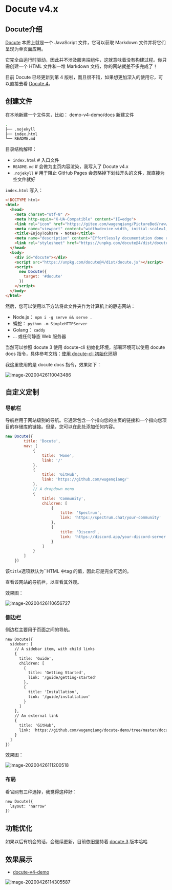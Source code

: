 # Docute v4.x

## Docute介绍

[Docute](https://docute.org/) 本质上就是一个 JavaScript 文件，它可以获取 Markdown 文件并将它们呈现为单页面应用。

它完全由运行时驱动，因此并不涉及服务端组件，这就意味着没有构建过程。你只需创建一个 HTML 文件和一堆 Markdown 文档，你的网站就差不多完成了！

目前 Docute 已经更新到第 4 版啦，而且很不错，如果想更加深入的使用它，可以直接去看 [Docute 4](https://docute.org/)。

## 创建文件

在本地新建一个文件夹，比如： demo-v4-demo/docs 新建文件

```bash
.
├── .nojekyll
├── index.html
└── README.md
```

目录结构解释：

* `index.html`  # 入口文件
* `README.md`   # 会做为主页内容渲染，我写入了 Docute v4.x
* `.nojekyll`   # 用于阻止 GitHub Pages 会忽略掉下划线开头的文件，就直接为空文件就好

`index.html` 写入：

```html
<!DOCTYPE html>
<html>
  <head>
    <meta charset="utf-8" />
    <meta http-equiv="X-UA-Compatible" content="IE=edge">
    <link rel="icon" href="https://gitee.com/wugenqiang/PictureBed/raw/master/CS-Notes/20200425141925.ico">
    <meta name="viewport" content="width=device-width, initial-scale=1, maximum-scale=1, user-scalable=0" />
    <title>EnjoyToShare - Notes</title>
    <meta name="description" content="Effortlessly documentation done right! Writing docs without build process.">
    <link rel="stylesheet" href="https://unpkg.com/docute@4/dist/docute.css">
  </head>
  <body>
    <div id="docute"></div>
    <script src="https://unpkg.com/docute@4/dist/docute.js"></script>
    <script>
      new Docute({
        target: '#docute'
      })
    </script>
  </body>
</html>
```

然后，您可以使用以下方法将此文件夹作为计算机上的静态网站：

- Node.js： `npm i -g serve && serve .`
- 蟒蛇： `python -m SimpleHTTPServer`
- Golang： `caddy`
- ... 或任何静态 Web 服务器

当然可以参照 docute 3 使用 docute-cli 初始化环境，部署环境可以使用 docute docs 指令，具体参考文档：[使用 docute-cli 初始化环境](https://wugenqiang.github.io/docute-demo/docute-v3-demo/docs/#/home?id=_2-2-自动创建文件)

我这里使用的是 docute docs 指令，效果如下：

![image-20200426110043486](https://gitee.com/wugenqiang/PictureBed/raw/master/CS-Notes/20200426110051.png)

## 自定义定制

### 导航栏

导航栏用于网站级别的导航。它通常包含一个指向您的主页的链接和一个指向您项目的存储库的链接。但是，您可以在此处添加任何内容。

```js
new Docute({
        title: 'Docute',
        nav: [
            {
                title: 'Home',
                link: '/'
            },
            {
                title: 'GitHub',
                link: 'https://github.com/wugenqiang/'
            },
            // A dropdown menu
            {
                title: 'Community',
                children: [
                    {
                        title: 'Spectrum',
                        link: 'https://spectrum.chat/your-community'
                    },
                    {
                        title: 'Discord',
                        link: 'https://discord.app/your-discord-server'
                    }
                ]
            }
        ]
    })
```

该`title`选项默认为``HTML 中tag 的值，因此它是完全可选的。

查看该网站的导航栏，以查看其外观。

效果图：

![image-20200426110656727](https://gitee.com/wugenqiang/PictureBed/raw/master/CS-Notes/20200426110658.png)

### 侧边栏

侧边栏主要用于页面之间的导航。

```html
new Docute({
  sidebar: [
    // A sidebar item, with child links
    {
      title: 'Guide',
      children: [
        {
          title: 'Getting Started',
          link: '/guide/getting-started'
        },
        {
          title: 'Installation',
          link: '/guide/installation'
        }
      ]
    },
    // An external link
    {
      title: 'GitHub',
      link: 'https://github.com/wugenqiang/docute-demo/tree/master/docute-v4-demo'
    }
  ]
})
```

效果图：

![image-20200426111200518](https://gitee.com/wugenqiang/PictureBed/raw/master/CS-Notes/20200426111201.png)

### 布局

看官网有三种选择，我觉得这种好：

```html
new Docute({
  layout: 'narrow'
})
```





## 功能优化

如果以后有机会的话，会继续更新，目前依旧坚持着 [docute 3](https://wugenqiang.github.io/docute-demo/docute-v3-demo/docs/#/) 版本哈哈

## 效果展示

* [docute-v4-demo](https://wugenqiang.github.io/docute-demo/docute-v4-demo/docs/#/)

![image-20200426114305587](https://gitee.com/wugenqiang/PictureBed/raw/master/CS-Notes/20200426114306.png)